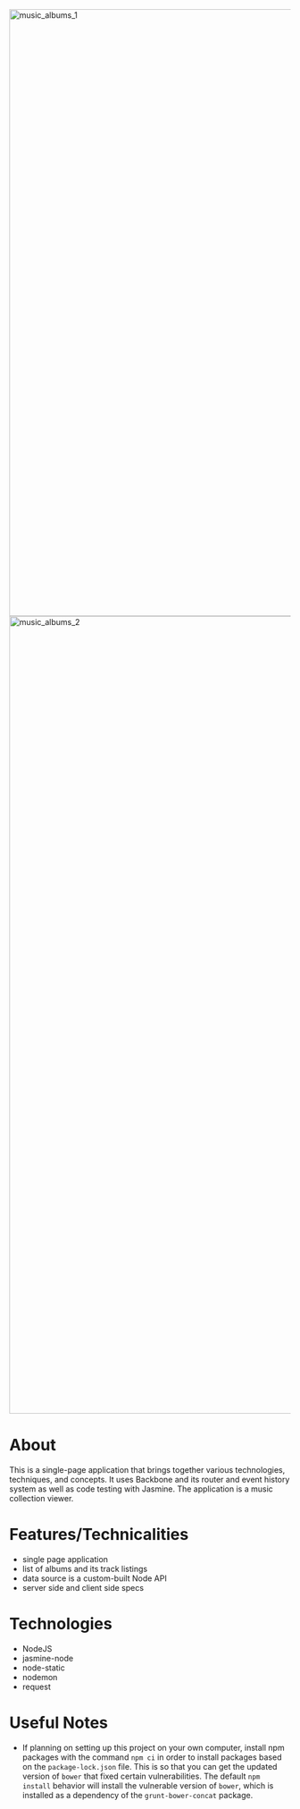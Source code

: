 <img width="1086" alt="music_albums_1" src="https://user-images.githubusercontent.com/13613724/61009026-2d8fe300-a326-11e9-8d90-a776a4892df8.png">

<img width="1427" alt="music_albums_2" src="https://user-images.githubusercontent.com/13613724/61009038-3aacd200-a326-11e9-8b14-19920c9dee2f.png">

# About

This is a single-page application that brings together various technologies,
techniques, and concepts. It uses Backbone and its router and event history
system as well as code testing with Jasmine. The application is a music
collection viewer.

# Features/Technicalities

* single page application
* list of albums and its track listings
* data source is a custom-built Node API
* server side and client side specs

# Technologies

* NodeJS
* jasmine-node
* node-static
* nodemon
* request

# Useful Notes

* If planning on setting up this project on your own computer, install npm
  packages with the command `npm ci` in order to install packages based on the
  `package-lock.json` file. This is so that you can get the updated version of
  `bower` that fixed certain vulnerabilities. The default `npm install` behavior
  will install the vulnerable version of `bower`, which is installed as a
  dependency of the `grunt-bower-concat` package.
